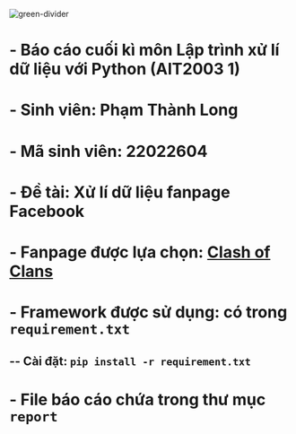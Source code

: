 ![green-divider](https://user-images.githubusercontent.com/7065401/52071924-c003ad80-2562-11e9-8297-1c6595f8a7ff.png)

# - Báo cáo cuối kì môn Lập trình xử lí dữ liệu với Python (AIT2003 1)

#

#

# - Sinh viên: Phạm Thành Long

# - Mã sinh viên: 22022604

#

#

# - Đề tài: Xử lí dữ liệu fanpage Facebook

# - Fanpage được lựa chọn: [Clash of Clans](https://www.facebook.com/ClashofClans)

#

#

# - Framework được sử dụng: có trong `requirement.txt`

## -- Cài đặt: `pip install -r requirement.txt`

#

#

# - File báo cáo chứa trong thư mục `report`
